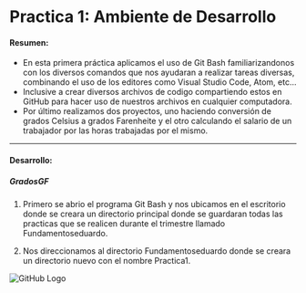 # Practica 1: Ambiente de Desarrollo
#### Resumen:
- En esta primera práctica aplicamos el uso de Git Bash familiarizandonos con los diversos comandos que nos ayudaran a realizar tareas diversas, combinando el uso de los editores como Visual Studio Code, Atom, etc...
- Inclusive a crear diversos archivos de codigo compartiendo estos en GitHub para hacer uso de nuestros archivos en cualquier computadora.
- Por último realizamos dos proyectos, uno haciendo conversión de grados Celsius a grados Farenheite y el otro calculando el salario de un trabajador por las horas trabajadas por el mismo.
___
#### Desarrollo:
##### GradosGF
1. Primero se abrio el programa Git Bash y nos ubicamos en el escritorio donde se creara un directorio principal donde se guardaran todas las practicas que se realicen durante el trimestre llamado Fundamentoseduardo.

2. Nos direccionamos al directorio Fundamentoseduardo donde se creara un directorio nuevo con el nombre Practica1.

![GitHub Logo](C:/Users/eduar/desktop/git.jpg)